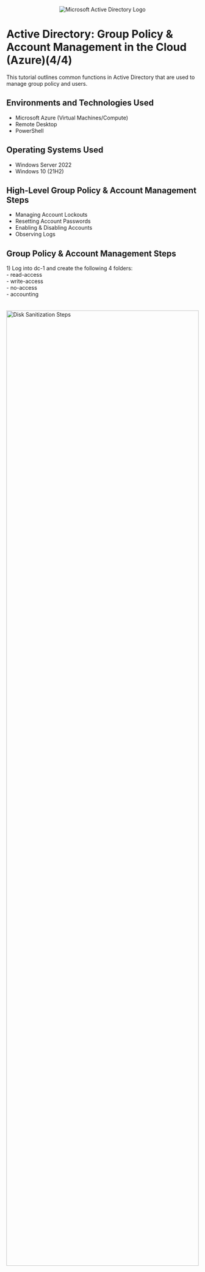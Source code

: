 <p align="center">
<img src="https://i.imgur.com/pU5A58S.png" alt="Microsoft Active Directory Logo"/>
</p>

<h1>Active Directory: Group Policy & Account Management in the Cloud (Azure)(4/4)</h1>
This tutorial outlines common functions in Active Directory that are used to manage group policy and users.<br />


<h2>Environments and Technologies Used</h2>

- Microsoft Azure (Virtual Machines/Compute)
- Remote Desktop
- PowerShell

<h2>Operating Systems Used </h2>

- Windows Server 2022
- Windows 10 (21H2)
  
<h2>High-Level Group Policy & Account Management Steps</h2>

- Managing Account Lockouts
- Resetting Account Passwords
- Enabling & Disabling Accounts
- Observing Logs


<h2>Group Policy & Account Management Steps</h2>

<p>
1) Log into dc-1 and create the following 4 folders: <br />
  - read-access <br />
  - write-access <br />
  - no-access <br />
  - accounting <br />
  <br />
  <br />
<img src="https://i.imgur.com/8N9IybO.png" height="80%" width="100%" alt="Disk Sanitization Steps"/><br />
</p>
<br />
<br />
<br />

<p>
2) To begin allocating permissions, navigate to: [Right-Click] read-access > Properties > Sharing > Share.<br />
  <br />
<img src="https://i.imgur.com/ChfzJYQ.png" height="60%" width="40%" alt="Disk Sanitization Steps"/><br />
<img src="https://i.imgur.com/k0USdbk.png" height="60%" width="40%" alt="Disk Sanitization Steps"/><br />
<img src="https://i.imgur.com/Z6WpZu0.png" height="60%" width="40%" alt="Disk Sanitization Steps"/><br />
</p>
<br />
<br />
<br />
<br />

<p>
3) If "Read" permissions were allocated successfully, in Client-1 (our test user), we should have access to the "read-access" folder.<br />
  <br />
<img src="https://i.imgur.com/svaH8NV.png" height="60%" width="40%" alt="Disk Sanitization Steps"/><br />
</p>
<br />
<br />
<br />
<br />

<p>
4) Once here, add "Domain Users" and give them "Read/Write" permissions by clicking on the dropdown as seen below.<br />
  <br />
<img src="https://i.imgur.com/a1bWXJU.png" height="60%" width="60%" alt="Disk Sanitization Steps"/> <br />
<img src="https://i.imgur.com/FAALtXa.png" height="60%" width="60%" alt="Disk Sanitization Steps"/> <br />
</p>
<br />
<br />
<br />
<br />


<p>
5) If "Read/Write" permissions were allocated successfully, in Client-1 (our test user), we should have access to the "write-access" folder. <br />
  <br />
<img src="https://i.imgur.com/MWphZa7.png" height="80%" width="100%" alt="Disk Sanitization Steps"/> <br />
  
</p>
<br />
<br />
<br />
<br />

<p>
8) Open the command prompt as an administrator, and type <strong>"gpupdate /force"</strong>.  As you can see, the updates should complete successfully.<br />
  <br />
<img src="https://i.imgur.com/nyNmjWe.png" height="60%" width="100%" alt="Disk Sanitization Steps"/> <br />
<img src="https://i.imgur.com/SQWk3VC.png" height="60%" width="100%" alt="Disk Sanitization Steps"/> <br />

  
</p>
<br />
<br />
<br />
<br />

<p>
9) If "Read/Write" permissions were allocated successfully to only admins, in Client-1 (our test user), we should NOT have access to the "no-access" folder, since we are logged onto Client-1 as a user and not an admin. <br />
  <br />
<img src="https://i.imgur.com/orEfnz4.png" height="60%" width="100%" alt="Disk Sanitization Steps"/> <br />
</p>
<br />
<br />
<br />
<br />

<p>
10) Now, we will create a new "ACCOUNTANTS" group in dc-1 to assign permissions to the "accounting" folder. Navigate to Active Directory Users & Computers > [Right Click] mydomain.com > New > Organizational Unit. Name the new Organizational Unit "_GROUPS", this is where the "ACCOUNTANTS" group will be located. <br />
  <br />
<img src="https://i.imgur.com/Lya01lw.png" height="80%" width="100%" alt="Disk Sanitization Steps"/><br />
</p>
<br />
<br />
<br />
<br />



<p>
11) Next, navigate to: Active Directory Users & Computers > mydomain.com > [Right Click] Groups > New > Group. Name the group "ACCOUNTANTS".<br />
  <br />
  <br />
<img src="https://i.imgur.com/J1gt5Py.png" height="80%" width="100%" alt="Disk Sanitization Steps"/> <br />
<img src="https://i.imgur.com/CmrZU2y.png" height="80%" width="60%" alt="Disk Sanitization Steps"/> <br /> 
</p>
<br />
<br />
<br />
<br />


<p>
13) Next, navigate to the "accounting" folder we created in dc-1 and select properties.  Give "Read/Write" permissions to the "ACCOUNTANTS" group as shown below.<br />.
  <br />
<img src="https://i.imgur.com/U1mxqJE.png" height="80%" width="100%" alt="Disk Sanitization Steps"/> <br />
<img src="https://i.imgur.com/aa0o4bP.png" height="60%" width="60%" alt="Disk Sanitization Steps"/> <br />
</p>
<br />
<br />
<br />
<br />


<p>
15) If "Read/Write" permissions were allocated successfully to only "ACCOUNTANTS", in Client-1 (our test user), we should NOT have access to the "accounting" folder, since we are logged onto Client-1 as a user which has NOT been added to the "ACCOUNTANTS" group in Active Directory. <br />
  <br />
<img src="https://i.imgur.com/jqn4kX2.png" height="80%" width="100%" alt="Disk Sanitization Steps"/><br />
</p>
<br />
<br />
<br />

<p>
16) To add our test user "bat.cop" to the "_USERS" group, navigate to Active Directory Users and Computers > mydomain.com > _GROUPS > [Double Click] ACCOUNTANTS.  Then, select "Add" and add "bat.cop" as a user, giving them ACCOUNTANTS group permissions. <br />
  <br />
<img src="https://i.imgur.com/gSvLELe.png" height="80%" width="100%" alt="Disk Sanitization Steps"/><br />
<img src="https://i.imgur.com/O6PjBn4.png" height="60%" width="40%" alt="Disk Sanitization Steps"/> <br />
</p>
<br />
<br />
<br />
<br />



<p>
18) As seen below, in the event viewer, you can see all logon attempts and make security decisions based off of them.  Here, we see all login attempts by <strong>bat.cop</strong> and can see where access was restored in the lab environment.</strong><br />
  <br />
<img src="https://i.imgur.com/rVMANvx.png" height="60%" width="80%" alt="Disk Sanitization Steps"/> <br />
  
</p>
<br />
<br />
<br />
<br />

19) Log into <strong>dc-1</strong> as an administrator, navigate to the search bar, and type <strong>"run"</strong>. Then, type <strong>"gpmc.msc"</strong>. <br />
  <br />
<img src="https://i.imgur.com/qnmxkSn.png" height="40%" width="60%" alt="Disk Sanitization Steps"/><br />
</p>
<br />
<br />
<br />
